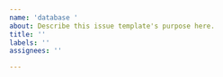 ```yaml
---
name: 'database '
about: Describe this issue template's purpose here.
title: ''
labels: ''
assignees: ''

---
```



